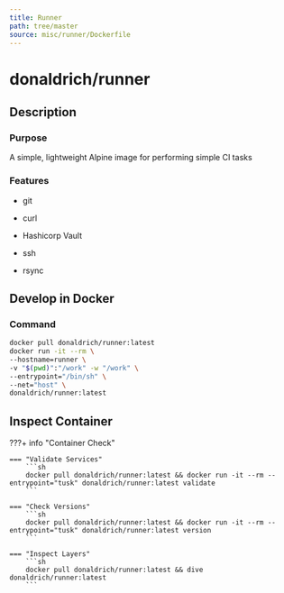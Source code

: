 ```yaml
---
title: Runner
path: tree/master
source: misc/runner/Dockerfile
---
```



# donaldrich/runner

## Description

### Purpose

A simple, lightweight Alpine image for performing simple CI tasks

### Features

* git

* curl

* Hashicorp Vault

* ssh

* rsync

## Develop in Docker

### Command

```sh
docker pull donaldrich/runner:latest
docker run -it --rm \
--hostname=runner \
-v "$(pwd)":"/work" -w "/work" \
--entrypoint="/bin/sh" \
--net="host" \
donaldrich/runner:latest
```

## Inspect Container

???+ info "Container Check"

    === "Validate Services"
        ```sh
        docker pull donaldrich/runner:latest && docker run -it --rm --entrypoint="tusk" donaldrich/runner:latest validate
        ```

    === "Check Versions"
        ```sh
        docker pull donaldrich/runner:latest && docker run -it --rm --entrypoint="tusk" donaldrich/runner:latest version
        ```

    === "Inspect Layers"
        ```sh
        docker pull donaldrich/runner:latest && dive donaldrich/runner:latest
        ```